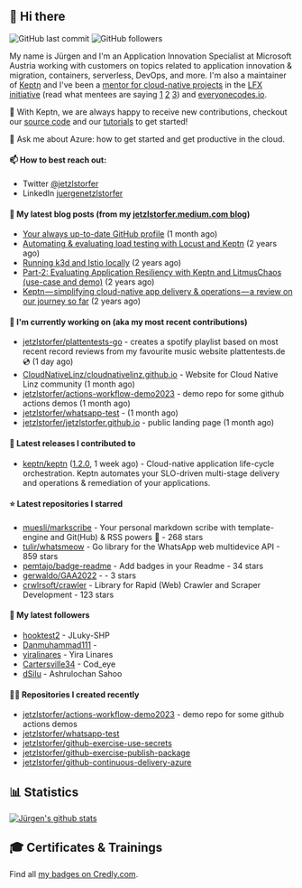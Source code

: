 ## 👋 Hi there 



![GitHub last commit](https://img.shields.io/github/last-commit/jetzlstorfer/jetzlstorfer?label=updated)
![GitHub followers](https://img.shields.io/github/followers/jetzlstorfer?label=GitHub%20followers)

My name is Jürgen and I'm an Application Innovation Specialist at Microsoft Austria working with customers on topics related to application innovation & migration, containers, serverless, DevOps, and more. I'm also a maintainer of [Keptn](https://keptn.sh) and I've been a [mentor for cloud-native projects](https://medium.com/keptn/keptn-simplifying-cloud-native-app-delivery-operations-a-review-on-our-journey-so-far-5d0f56619662) in the [LFX initiative](https://lfx.linuxfoundation.org/tools/mentorship/) (read what mentees are saying [1](https://www.ankitjain28.me/communitybridge-mentee-with-keptn/) [2](https://www.cncf.io/blog/2021/07/13/spring-term-lfx-program-largest-graduating-class-with-28-successful-cncf-interns/) [3](https://rajdas98.medium.com/my-experience-with-linux-foundation-mentorship-program-80b3614c55f5?source=post_internal_links---------3----------------------------)) and [everyonecodes.io](https://everyonecodes.io/).

👯 With Keptn, we are always happy to receive new contributions, checkout our [source code](https://github.com/keptn/keptn) and our [tutorials](https://tutorials.keptn.sh) to get started!

💬 Ask me about Azure: how to get started and get productive in the cloud.

#### 📫 How to best reach out: 
- Twitter [@jetzlstorfer](https://twitter.com/jetzlstorfer)
- LinkedIn [juergenetzlstorfer](https://www.linkedin.com/in/juergenetzlstorfer/)



#### 📖 My latest blog posts (from my [jetzlstorfer.medium.com blog](https://jetzlstorfer.medium.com))
- [Your always up-to-date GitHub profile](https://jetzlstorfer.medium.com/your-always-up-to-date-github-profile-398b3c9d8de5?source=rss-14f716fb26f2------2) (1 month ago)
- [Automating &amp; evaluating load testing with Locust and Keptn](https://medium.com/keptn/automating-evaluating-load-testing-with-locust-and-keptn-6cf5c8f76bed?source=rss-14f716fb26f2------2) (2 years ago)
- [Running k3d and Istio locally](https://jetzlstorfer.medium.com/running-k3d-and-istio-locally-32adc5c41a63?source=rss-14f716fb26f2------2) (2 years ago)
- [Part-2: Evaluating Application Resiliency with Keptn and LitmusChaos (use-case and demo)](https://medium.com/keptn/part-2-evaluating-application-resiliency-with-keptn-and-litmuschaos-use-case-and-demo-f43b264a2294?source=rss-14f716fb26f2------2) (2 years ago)
- [Keptn — simplifying cloud-native app delivery &amp; operations — a review on our journey so far](https://medium.com/keptn/keptn-simplifying-cloud-native-app-delivery-operations-a-review-on-our-journey-so-far-5d0f56619662?source=rss-14f716fb26f2------2) (2 years ago)

#### 👷 I'm currently working on (aka my most recent contributions)

- [jetzlstorfer/plattentests-go](https://github.com/jetzlstorfer/plattentests-go) - creates a spotify playlist based on most recent record reviews from my favourite music website plattentests.de 💿 (1 day ago)
- [CloudNativeLinz/cloudnativelinz.github.io](https://github.com/CloudNativeLinz/cloudnativelinz.github.io) - Website for Cloud Native Linz community (1 month ago)
- [jetzlstorfer/actions-workflow-demo2023](https://github.com/jetzlstorfer/actions-workflow-demo2023) - demo repo for some github actions demos (1 month ago)
- [jetzlstorfer/whatsapp-test](https://github.com/jetzlstorfer/whatsapp-test) -  (1 month ago)
- [jetzlstorfer/jetzlstorfer.github.io](https://github.com/jetzlstorfer/jetzlstorfer.github.io) - public landing page (1 month ago)

#### 🚀 Latest releases I contributed to

- [keptn/keptn](https://github.com/keptn/keptn) ([1.2.0](https://github.com/keptn/keptn/releases/tag/1.2.0), 1 week ago) - Cloud-native application life-cycle orchestration. Keptn automates your SLO-driven multi-stage delivery and operations &amp; remediation of your applications.

#### ⭐ Latest repositories I starred

- [muesli/markscribe](https://github.com/muesli/markscribe) - Your personal markdown scribe with template-engine and Git(Hub) &amp; RSS powers 📜 - 268 stars
- [tulir/whatsmeow](https://github.com/tulir/whatsmeow) - Go library for the WhatsApp web multidevice API - 859 stars
- [pemtajo/badge-readme](https://github.com/pemtajo/badge-readme) - Add badges in your Readme - 34 stars
- [gerwaldo/GAA2022](https://github.com/gerwaldo/GAA2022) -  - 3 stars
- [crwlrsoft/crawler](https://github.com/crwlrsoft/crawler) - Library for Rapid (Web) Crawler and Scraper Development - 123 stars

#### 👥 My latest followers

- [hooktest2](https://github.com/hooktest2) - JLuky-SHP
- [Danmuhammad111](https://github.com/Danmuhammad111) - 
- [yiralinares](https://github.com/yiralinares) - Yira Linares
- [Cartersville34](https://github.com/Cartersville34) - Cod_eye
- [dSilu](https://github.com/dSilu) - Ashrulochan Sahoo

#### 👨‍💻 Repositories I created recently

- [jetzlstorfer/actions-workflow-demo2023](https://github.com/jetzlstorfer/actions-workflow-demo2023) - demo repo for some github actions demos
- [jetzlstorfer/whatsapp-test](https://github.com/jetzlstorfer/whatsapp-test)
- [jetzlstorfer/github-exercise-use-secrets](https://github.com/jetzlstorfer/github-exercise-use-secrets)
- [jetzlstorfer/github-exercise-publish-package](https://github.com/jetzlstorfer/github-exercise-publish-package)
- [jetzlstorfer/github-continuous-delivery-azure](https://github.com/jetzlstorfer/github-continuous-delivery-azure)


## 📊 Statistics

[![Jürgen's github stats](https://github-readme-stats.vercel.app/api?username=jetzlstorfer&show_icons=true&count_private=true)](https://github.com/jetzlstorfer)

## 🎓 Certificates & Trainings

<!--START_SECTION:badges-->
<!--END_SECTION:badges-->

Find all [my badges on Credly.com](https://www.credly.com/users/jetzlstorfer/badges).

